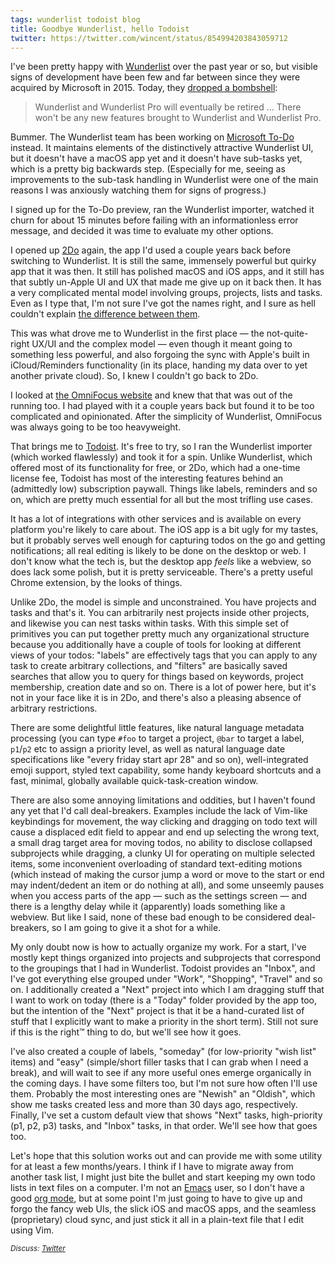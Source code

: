 ```yaml
---
tags: wunderlist todoist blog
title: Goodbye Wunderlist, hello Todoist
twitter: https://twitter.com/wincent/status/854994203843059712
---
```


I've been pretty happy with [Wunderlist](https://www.wunderlist.com/) over the past year or so, but visible signs of development have been few and far between since they were acquired by Microsoft in 2015. Today, they [dropped a bombshell](https://www.wunderlist.com/blog/your-preview-of-microsoft-to-do/):

> Wunderlist and Wunderlist Pro will eventually be retired ... There won't be any new features brought to Wunderlist and Wunderlist Pro.

Bummer. The Wunderlist team has been working on [Microsoft To-Do](https://products.office.com/en-US/microsoft-to-do-list-app) instead. It maintains elements of the distinctively attractive Wunderlist UI, but it doesn't have a macOS app yet and it doesn't have sub-tasks yet, which is a pretty big backwards step. (Especially for me, seeing as improvements to the sub-task handling in Wunderlist were one of the main reasons I was anxiously watching them for signs of progress.)

I signed up for the To-Do preview, ran the Wunderlist importer, watched it churn for about 15 minutes before failing with an informationless error message, and decided it was time to evaluate my other options.

I opened up [2Do](https://www.2doapp.com/) again, the app I'd used a couple years back before switching to Wunderlist. It is still the same, immensely powerful but quirky app that it was then. It still has polished macOS and iOS apps, and it still has that subtly un-Apple UI and UX that made me give up on it back then. It has a very complicated mental model involving groups, projects, lists and tasks. Even as I type that, I'm not sure I've got the names right, and I sure as hell couldn't explain [the difference between them](https://www.2doapp.com/3-level-structure-of-projects/).

This was what drove me to Wunderlist in the first place — the not-quite-right UX/UI and the complex model — even though it meant going to something less powerful, and also forgoing the sync with Apple's built in iCloud/Reminders functionality (in its place, handing my data over to yet another private cloud). So, I knew I couldn't go back to 2Do.

I looked at [the OmniFocus website](https://www.omnigroup.com/omnifocus) and knew that that was out of the running too. I had played with it a couple years back but found it to be too complicated and opinionated. After the simplicity of Wunderlist, OmniFocus was always going to be too heavyweight.

That brings me to [Todoist](https://todoist.com/). It's free to try, so I ran the Wunderlist importer (which worked flawlessly) and took it for a spin. Unlike Wunderlist, which offered most of its functionality for free, or 2Do, which had a one-time license fee, Todoist has most of the interesting features behind an (admittedly low) subscription paywall. Things like labels, reminders and so on, which are pretty much essential for all but the most trifling use cases.

It has a lot of integrations with other services and is available on every platform you're likely to care about. The iOS app is a bit ugly for my tastes, but it probably serves well enough for capturing todos on the go and getting notifications; all real editing is likely to be done on the desktop or web. I don't know what the tech is, but the desktop app *feels* like a webview, so does lack some polish, but it is pretty serviceable. There's a pretty useful Chrome extension, by the looks of things.

Unlike 2Do, the model is simple and unconstrained. You have projects and tasks and that's it. You can arbitrarily nest projects inside other projects, and likewise you can nest tasks within tasks. With this simple set of primitives you can put together pretty much any organizational structure because you additionally have a couple of tools for looking at different views of your todos: "labels" are effectively tags that you can apply to any task to create arbitrary collections, and "filters" are basically saved searches that allow you to query for things based on keywords, project membership, creation date and so on. There is a lot of power here, but it's not in your face like it is in 2Do, and there's also a pleasing absence of arbitrary restrictions.

There are some delightful little features, like natural language metadata processing (you can type `#foo` to target a project, `@bar` to target a label, `p1`/`p2` etc to assign a priority level, as well as natural language date specifications like "every friday start apr 28" and so on), well-integrated emoji support, styled text capability, some handy keyboard shortcuts and a fast, minimal, globally available quick-task-creation window.

There are also some annoying limitations and oddities, but I haven't found any yet that I'd call deal-breakers. Examples include the lack of Vim-like keybindings for movement, the way clicking and dragging on todo text will cause a displaced edit field to appear and end up selecting the wrong text, a small drag target area for moving todos, no ability to disclose collapsed subprojects while dragging, a clunky UI for operating on multiple selected items, some inconvenient overloading of standard text-editing motions (which instead of making the cursor jump a word or move to the start or end may indent/dedent an item or do nothing at all), and some unseemly pauses when you access parts of the app — such as the settings screen — and there is a lengthy delay while it (apparently) loads something like a webview. But like I said, none of these bad enough to be considered deal-breakers, so I am going to give it a shot for a while.

My only doubt now is how to actually organize my work. For a start, I've mostly kept things organized into projects and subprojects that correspond to the groupings that I had in Wunderlist. Todoist provides an "Inbox", and I've got everything else grouped under "Work", "Shopping", "Travel" and so on. I additionally created a "Next" project into which I am dragging stuff that I want to work on today (there is a "Today" folder provided by the app too, but the intention of the "Next" project is that it be a hand-curated list of stuff that I explicitly want to make a priority in the short term). Still not sure if this is the right™ thing to do, but we'll see how it goes.

I've also created a couple of labels, "someday" (for low-priority "wish list" items) and "easy" (simple/short filler tasks that I can grab when I need a break), and will wait to see if any more useful ones emerge organically in the coming days. I have some filters too, but I'm not sure how often I'll use them. Probably the most interesting ones are "Newish" an "Oldish", which show me tasks created less and more than 30 days ago, respectively. Finally, I've set a custom default view that shows "Next" tasks, high-priority (p1, p2, p3) tasks, and "Inbox" tasks, in that order. We'll see how that goes too.

Let's hope that this solution works out and can provide me with some utility for at least a few months/years. I think if I have to migrate away from another task list, I might just bite the bullet and start keeping my own todo lists in text files on a computer. I'm not an [Emacs](https://www.gnu.org/software/emacs/) user, so I don't have a good [org mode](http://orgmode.org/), but at some point I'm just going to have to give up and forgo the fancy web UIs, the slick iOS and macOS apps, and the seamless (proprietary) cloud sync, and just stick it all in a plain-text file that I edit using Vim.

<small><em>Discuss: [Twitter](https://twitter.com/wincent/status/854994203843059712)</em></small>
